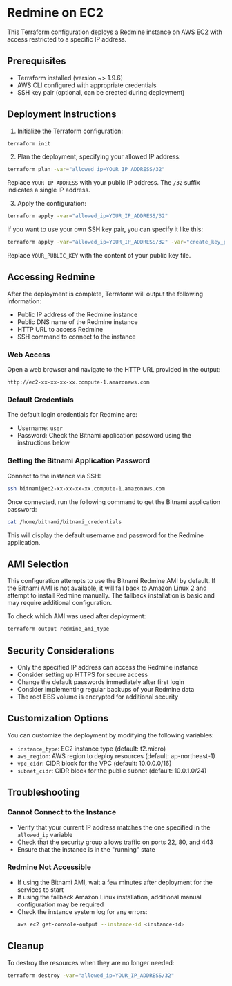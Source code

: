 # Redmine on EC2

This Terraform configuration deploys a Redmine instance on AWS EC2 with access restricted to a specific IP address.

## Prerequisites

- Terraform installed (version ~> 1.9.6)
- AWS CLI configured with appropriate credentials
- SSH key pair (optional, can be created during deployment)

## Deployment Instructions

1. Initialize the Terraform configuration:

```bash
terraform init
```

2. Plan the deployment, specifying your allowed IP address:

```bash
terraform plan -var="allowed_ip=YOUR_IP_ADDRESS/32"
```

Replace `YOUR_IP_ADDRESS` with your public IP address. The `/32` suffix indicates a single IP address.

3. Apply the configuration:

```bash
terraform apply -var="allowed_ip=YOUR_IP_ADDRESS/32"
```

If you want to use your own SSH key pair, you can specify it like this:

```bash
terraform apply -var="allowed_ip=YOUR_IP_ADDRESS/32" -var="create_key_pair=true" -var="public_key=YOUR_PUBLIC_KEY"
```

Replace `YOUR_PUBLIC_KEY` with the content of your public key file.

## Accessing Redmine

After the deployment is complete, Terraform will output the following information:

- Public IP address of the Redmine instance
- Public DNS name of the Redmine instance
- HTTP URL to access Redmine
- SSH command to connect to the instance

### Web Access

Open a web browser and navigate to the HTTP URL provided in the output:

```
http://ec2-xx-xx-xx-xx.compute-1.amazonaws.com
```

### Default Credentials

The default login credentials for Redmine are:

- Username: `user`
- Password: Check the Bitnami application password using the instructions below

### Getting the Bitnami Application Password

Connect to the instance via SSH:

```bash
ssh bitnami@ec2-xx-xx-xx-xx.compute-1.amazonaws.com
```

Once connected, run the following command to get the Bitnami application password:

```bash
cat /home/bitnami/bitnami_credentials
```

This will display the default username and password for the Redmine application.

## AMI Selection

This configuration attempts to use the Bitnami Redmine AMI by default. If the Bitnami AMI is not available, it will fall back to Amazon Linux 2 and attempt to install Redmine manually. The fallback installation is basic and may require additional configuration.

To check which AMI was used after deployment:

```bash
terraform output redmine_ami_type
```

## Security Considerations

- Only the specified IP address can access the Redmine instance
- Consider setting up HTTPS for secure access
- Change the default passwords immediately after first login
- Consider implementing regular backups of your Redmine data
- The root EBS volume is encrypted for additional security

## Customization Options

You can customize the deployment by modifying the following variables:

- `instance_type`: EC2 instance type (default: t2.micro)
- `aws_region`: AWS region to deploy resources (default: ap-northeast-1)
- `vpc_cidr`: CIDR block for the VPC (default: 10.0.0.0/16)
- `subnet_cidr`: CIDR block for the public subnet (default: 10.0.1.0/24)

## Troubleshooting

### Cannot Connect to the Instance

- Verify that your current IP address matches the one specified in the `allowed_ip` variable
- Check that the security group allows traffic on ports 22, 80, and 443
- Ensure that the instance is in the "running" state

### Redmine Not Accessible

- If using the Bitnami AMI, wait a few minutes after deployment for the services to start
- If using the fallback Amazon Linux installation, additional manual configuration may be required
- Check the instance system log for any errors:
  ```bash
  aws ec2 get-console-output --instance-id <instance-id>
  ```

## Cleanup

To destroy the resources when they are no longer needed:

```bash
terraform destroy -var="allowed_ip=YOUR_IP_ADDRESS/32"
```
